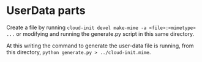 # UserData parts

Create a file by running `cloud-init devel make-mime -a <file>:<mimetype> ...`
or modifying and running the generate.py script in this same directory.

At this writing the command to generate the user-data file is running, from this
directory,  `python generate.py > ../cloud-init.mime`.
